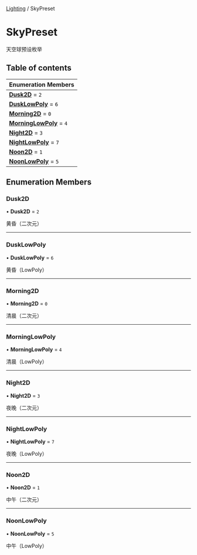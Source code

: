 [Lighting](../groups/Lighting.Lighting.md) / SkyPreset

# SkyPreset <Badge type="tip" text="Enumeration" /> <Score text="SkyPreset" />

天空球预设枚举

## Table of contents

| Enumeration Members |
| :-----|
| **[Dusk2D](Gameplay.SkyPreset.md#dusk2d)** = ``2`` <br> |
| **[DuskLowPoly](Gameplay.SkyPreset.md#dusklowpoly)** = ``6`` <br> |
| **[Morning2D](Gameplay.SkyPreset.md#morning2d)** = ``0`` <br> |
| **[MorningLowPoly](Gameplay.SkyPreset.md#morninglowpoly)** = ``4`` <br> |
| **[Night2D](Gameplay.SkyPreset.md#night2d)** = ``3`` <br> |
| **[NightLowPoly](Gameplay.SkyPreset.md#nightlowpoly)** = ``7`` <br> |
| **[Noon2D](Gameplay.SkyPreset.md#noon2d)** = ``1`` <br> |
| **[NoonLowPoly](Gameplay.SkyPreset.md#noonlowpoly)** = ``5`` <br> |

## Enumeration Members

### Dusk2D <Score text="Dusk" /> 

• **Dusk2D** = ``2``

黄昏（二次元）

___

### DuskLowPoly <Score text="DuskLowPoly" /> 

• **DuskLowPoly** = ``6``

黄昏（LowPoly）

___

### Morning2D <Score text="Morning" /> 

• **Morning2D** = ``0``

清晨（二次元）

___

### MorningLowPoly <Score text="MorningLowPoly" /> 

• **MorningLowPoly** = ``4``

清晨（LowPoly）

___

### Night2D <Score text="Night" /> 

• **Night2D** = ``3``

夜晚（二次元）

___

### NightLowPoly <Score text="NightLowPoly" /> 

• **NightLowPoly** = ``7``

夜晚（LowPoly）

___

### Noon2D <Score text="Noon" /> 

• **Noon2D** = ``1``

中午（二次元）

___

### NoonLowPoly <Score text="NoonLowPoly" /> 

• **NoonLowPoly** = ``5``

中午（LowPoly）
